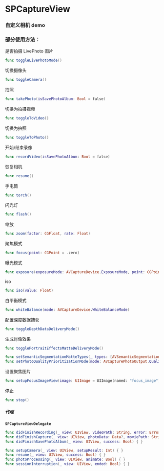 # SPCaptureView

### 自定义相机 demo

### 

### 部分使用方法：



是否拍摄 LivePhoto 图片

```swift
func toggleLivePhotoMode()
```

切换摄像头

```swift
func toggleCamera()
```

拍照

```swift
func takePhoto(isSavePhotoAlbum: Bool = false) 
```

切换为拍摄视频

```swift
func toggleToVideo() 
```

切换为拍照

```swift
func toggleToPhoto() 
```

开始/结束录像

```swift
func recordVideo(isSavePhotoAlbum: Bool = false) 
```

恢复相机

```swift
func resume() 
```

手电筒

```swift
func torch() 
```

闪光灯

```swift
func flash() 
```

缩放

```swift
func zoom(factor: CGFloat, rate: Float) 
```

聚焦模式

```swift
func focus(point: CGPoint = .zero) 
```

曝光模式

```swift
func exposure(exposureMode: AVCaptureDevice.ExposureMode, point: CGPoint = .zero) 
```

iso

```swift
func iso(value: Float) 
```

白平衡模式

```swift
func whiteBalance(mode: AVCaptureDevice.WhiteBalanceMode) 
```

配置深度数据捕获

```swift
func toggleDepthDataDeliveryMode() 
```

生成肖像效果

```swift
func togglePortraitEffectsMatteDeliveryMode() 
```



```swift
func setSemanticSegmentationMatteTypes(_ types: [AVSemanticSegmentationMatte.MatteType]) 
func setPhotoQualityPrioritizationMode(mode: AVCapturePhotoOutput.QualityPrioritization) 
```

设置聚焦图片

```swift
func setupFocusImageView(image: UIImage = UIImage(named: "focus_image")!, size: CGSize = CGSize(width: 80, height: 80)) 
```

停止

```swift
func stop() 
```



##### 代理 

**`SPCaptureViewDelegate`**

```swift
func didFinishRecording(_ view: UIView, videoPath: String, error: Error?) { }
func didFinishCapture(_ view: UIView, photoData: Data?, moviePath: String?, semanticSegmentationMatteDatas: [Data], error: Error?) { }
func didFinishSavePhotoAlbum(_ view: UIView, success: Bool) { }

func setupCamera(_ view: UIView, setupResult: Int) { }
func resume(_ view: UIView, success: Bool) { }
func photoProcessing(_ view: UIView, animate: Bool) { }
func sessionInterruption(_ view: UIView, ended: Bool) { }
```

